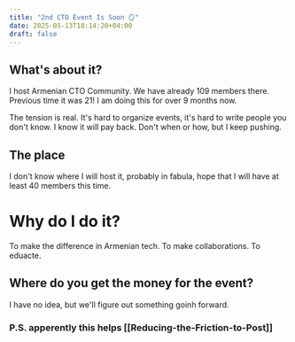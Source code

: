 ```yaml
---
title: "2nd CTO Event Is Soon 🪞"
date: 2025-05-13T18:14:20+04:00
draft: false
---
```

## What's about it?
I host Armenian CTO Community. We have already 109 members there. Previous time it was 21! I am doing this for over 9 months now. 

The tension is real. It's hard to organize events, it's hard to write people you don't know. I know it will pay back. Don't when or how, but I keep pushing.

## The place
I don't know where I will host it, probably in fabula, hope that I will have at least 40 members this time. 

# Why do I do it?
To make the difference in Armenian tech. To make collaborations. To eduacte.

## Where do you get the money for the event?
I have no idea, but we'll figure out something goinh forward.

### P.S. apperently this helps [[Reducing-the-Friction-to-Post]]